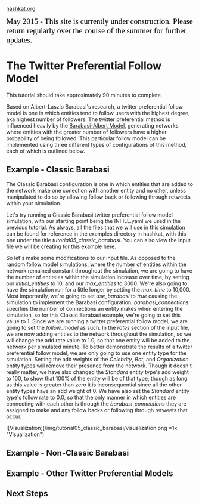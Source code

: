 [hashkat.org](http://hashkat.org)

<span style="color:black; font-family:Georgia; font-size:1.5em;">May 2015 - This site is currently under construction. Please return regularly over the course of the summer for further updates. </span>

# The Twitter Preferential Follow Model

This tutorial should take approximately 90 minutes to complete

Based on Albert-Laszlo Barabasi's research, a twitter preferential follow model is one in which entities tend to follow users with the highest degree, aka highest number of followers.
The twitter preferential method is influenced heavily by the [Barabasi-Albert Model](http://en.wikipedia.org/wiki/Barab%C3%A1si%E2%80%93Albert_model), generating networks
where entities with the greater number of followers have a higher probability of being followed.
This particular follow model can be implemented using three different types of configurations of this method, each of which is outlined below.

## Example - Classic Barabasi

The Classic Barabasi configuration is one in which entities that are added to the network make one conection with another entity and no other, unless manipulated to do so by allowing follow back or
following through retweets within your simulation.

Let's try running a Classic Barabasi twitter preferential follow model simulation, with our starting point being the INFILE.yaml we used in the previous tutorial.
As always, all the files that we will use in this simulation can be found for reference in the examples directory in hashkat, with this one under the title *tutorial05_classic_barabasi*.
You can also view the input file we will be creating for this example [here](https://github.com/hashkat/hashkat/blob/master/examples/tutorial05_classic_barabasi/INFILE.yaml).

So let's make some modifications to our input file. As opposed to the random follow model simulations, where the number of entities within the network remained constant throughout the simulation,
we are going to have the number of entiteies within the simulation increase over time, by setting our *initial_entities* to 10, and our *max_entities* to 3000. We're also going to have the simulation
run for a little longer by setting  the *max_time* to 10,000. Most importantly, we're going to set *use_barabasi* to *true* causing the simulation to implement the
Barabasi configuration. *barabasi_connections* specifies the number of connections an entity makes when entering the simulation, so for this Classic Barabasi example, we're going to set this value to 1.
Since we are running a twitter preferential follow model, we are going to set the *follow_model* as such. In the *rates* section of the input file, we are now adding entities to the network throughout the simulation,
so we will change the add rate value to 1.0, so that one entity will be added to the network per simulated minute. To better demonstrate the results of a twitter preferential follow model, we are only going to use
one entity type for the simulation. Setting the add weights of the *Celebrity*, *Bot*, and *Organization* entity types will remove their presence from the network. Though it doesn't really matter, we have also
changed the *Standard* entity type's add weight to 100, to show that 100% of the entity will be of that type, though as long as this value is greater than zero it is inconsequential since all the other
entity types have an add weight of 0. We have also set the *Standard* entity type's follow rate to 0.0, so that the only manner in which entities are connecting with each other is through the *barabasi_connections*
they are assigned to make and any follow backs or following through retweets that occur.

![Visualization](/img/tutorial05_classic_barabasi/visualization.png =1x  "Visualization")

## Example - Non-Classic Barabasi



## Example - Other Twitter Preferential Models



## Next Steps
